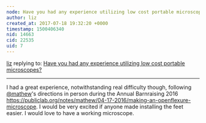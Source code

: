```yaml
---
node: Have you had any experience utilizing low cost portable microscopes?  
author: liz
created_at: 2017-07-18 19:32:20 +0000
timestamp: 1500406340
nid: 14663
cid: 22535
uid: 7
---
```




[liz](../profile/liz) replying to: [Have you had any experience utilizing low cost portable microscopes?  ](../notes/gilbert/07-18-2017/have-you-had-any-experience-utilizing-low-cost-portable-microscopes)

----
I had a great experience, notwithstanding real difficulty though, following [@mathew](/profile/mathew)'s directions in person during the Annual Barnraising 2016 https://publiclab.org/notes/mathew/04-17-2016/making-an-openflexure-microscope. I would be very excited if anyone made installing the feet easier. I would love to have a working microscope. 